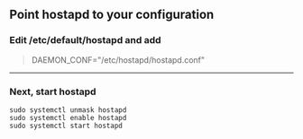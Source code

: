 ## Point hostapd to your configuration

### Edit /etc/default/hostapd and add

> DAEMON_CONF="/etc/hostapd/hostapd.conf"

---

### Next, start hostapd

```
sudo systemctl unmask hostapd
sudo systemctl enable hostapd
sudo systemctl start hostapd
